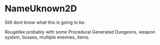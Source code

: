 # NameUknown2D

Still dont know what this is going to be.

Rougelike probably with some Procedural Generated Dungeons, weapon system, bosses, multiple enemies, items.
